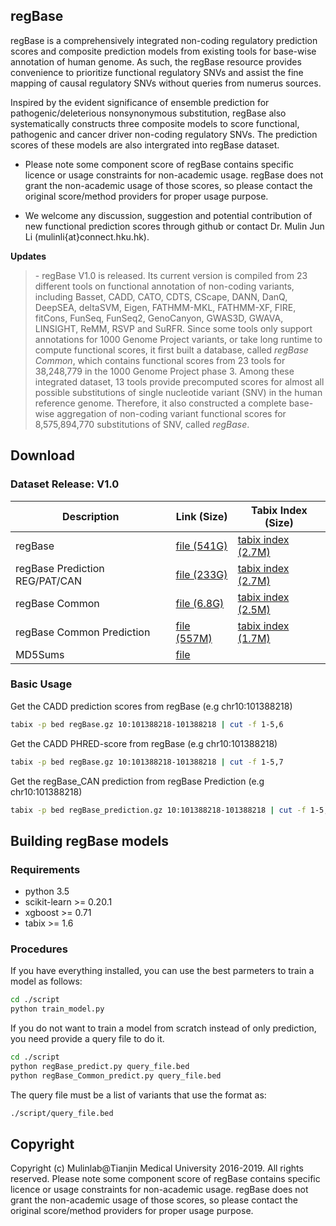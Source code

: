 ## regBase
   regBase is a comprehensively integrated non-coding regulatory prediction scores and composite prediction models from existing tools for base-wise annotation of human genome. As such, the regBase resource provides convenience to prioritize functional regulatory SNVs and assist the fine mapping of causal regulatory SNVs without queries from numerus sources. 
   
   Inspired by the evident significance of ensemble prediction for pathogenic/deleterious nonsynonymous substitution, regBase also systematically constructs three composite models to score functional, pathogenic and cancer driver non-coding regulatory SNVs. The prediction scores of these models are also intergrated into regBase dataset.
   
   - Please note some component score of regBase contains specific licence or usage constraints for non-academic usage. regBase does not grant the non-academic usage of those scores, so please contact the original score/method providers for proper usage purpose.  
 
   - We welcome any discussion, suggestion and potential contribution of new functional prediction scores through github or contact Dr. Mulin Jun Li (mulinli{at}connect.hku.hk). 

**Updates**
<blockquote>
   - regBase V1.0 is released. Its current version is compiled from 23 different tools on functional annotation of non-coding variants, including Basset, CADD, CATO, CDTS, CScape, DANN, DanQ, DeepSEA, deltaSVM, Eigen, FATHMM-MKL, FATHMM-XF, FIRE, fitCons, FunSeq, FunSeq2, GenoCanyon, GWAS3D, GWAVA, LINSIGHT, ReMM, RSVP and SuRFR. Since some tools only support annotations for 1000 Genome Project variants, or take long runtime to compute functional scores, it first built a database, called <i>regBase Common</i>, which contains functional scores from 23 tools for 38,248,779 in the 1000 Genome Project phase 3. Among these integrated dataset, 13 tools provide precomputed scores for almost all possible substitutions of single nucleotide variant (SNV) in the human reference genome. Therefore, it also constructed a complete base-wise aggregation of non-coding variant functional scores for 8,575,894,770 substitutions of SNV, called <i>regBase</i>.
</blockquote>

## Download
### Dataset Release: V1.0

| Description         | Link (Size)                                                  | Tabix Index (Size)                                           |
| ------------------- | ------------------------------------------------------------ | ------------------------------------------------------------ |
| regBase             | [file (541G)](http://147.8.193.36/regBase/hg19/v1.0/regBase/regBase.gz)      | [tabix index (2.7M)](http://147.8.193.36/regBase/hg19/v1.0/regBase/regBase.gz.tbi) |
| regBase Prediction REG/PAT/CAN | [file (233G)](http://147.8.193.36/regBase/hg19/v1.0/regBase/regBase_prediction.gz) | [tabix index (2.7M)](http://147.8.193.36/regBase/hg19/v1.0/regBase/regBase_prediction.gz.tbi) |
| regBase Common      | [file (6.8G)](http://147.8.193.36/regBase/hg19/v1.0/regBase_Common/regBase_Common.gz) | [tabix index (2.5M)](http://147.8.193.36/regBase/hg19/v1.0/regBase_Common/regBase_Common.gz.tbi) |
| regBase Common Prediction | [file (557M)](http://147.8.193.36/regBase/hg19/v1.0/regBase_Common/regBase_Common_prediction.gz) | [tabix index (1.7M)](http://147.8.193.36/regBase/hg19/v1.0/regBase_Common/regBase_Common_prediction.gz.tbi) |
| MD5Sums             | [file](http://147.8.193.36/regBase/hg19/v1.0/MD5SUMs) |  |

### Basic Usage

   Get the CADD prediction scores from regBase (e.g chr10:101388218)
   ```bash
   tabix -p bed regBase.gz 10:101388218-101388218 | cut -f 1-5,6
   ```
   Get the CADD PHRED-score from regBase (e.g chr10:101388218)
   ```bash
   tabix -p bed regBase.gz 10:101388218-101388218 | cut -f 1-5,7
   ```
   Get the regBase_CAN prediction from regBase Prediction (e.g chr10:101388218)
   ```bash
   tabix -p bed regBase_prediction.gz 10:101388218-101388218 | cut -f 1-5,8,9
   ```


## Building regBase models
### Requirements
- python 3.5
- scikit-learn >= 0.20.1
- xgboost >= 0.71
- tabix >= 1.6

### Procedures
If you have everything installed, you can use the best parmeters to train a model as follows:
   ```bash
   cd ./script
   python train_model.py
   ```
If you do not want to train a model from scratch instead of only prediction, you need provide a query file to do it.
   ```bash
   cd ./script
   python regBase_predict.py query_file.bed
   python regBase_Common_predict.py query_file.bed
   ```
The query file must be a list of variants that use the format as:
   ```bash
   ./script/query_file.bed
   ```

## Copyright
Copyright (c) Mulinlab@Tianjin Medical University 2016-2019. All rights reserved.
Please note some component score of regBase contains specific licence or usage constraints for non-academic usage. regBase does not grant the non-academic usage of those scores, so please contact the original score/method providers for proper usage purpose.
